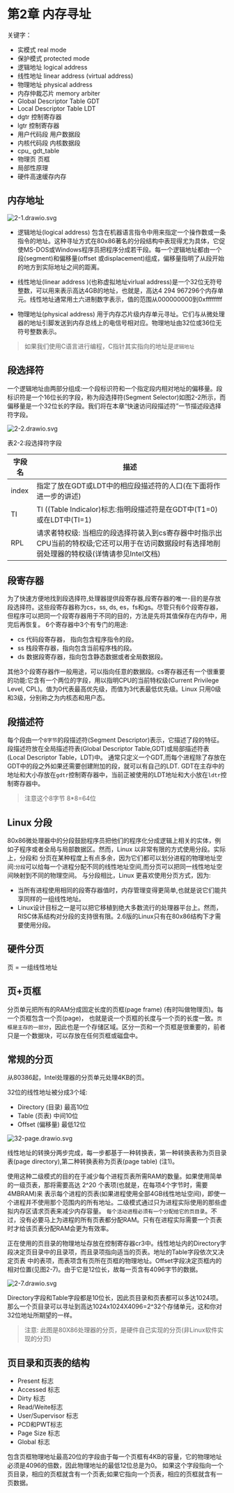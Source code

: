 # 第2章 内存寻址

关键字：
- 实模式 real mode
- 保护模式 protected mode
- 逻辑地址 logical address
- 线性地址 linear address (virtual address)
- 物理地址 physical address
- 内存仲裁芯片 memory arbiter
- Global Descriptor Table  GDT
- Local Descriptor Table LDT
- dgtr 控制寄存器
- lgtr 控制寄存器
- 用户代码段 用户数据段
- 内核代码段 内核数据段
- cpu_ gdt_table
- 物理页 页框
- 局部性原理
- 硬件高速缓存内存


## 内存地址

![2-1.drawio.svg](./images/2-1.drawio.svg)

- 逻辑地址(logical address) 包含在机器语言指令中用来指定一个操作数或一条指令的地址。这种寻址方式在80x86著名的分段结构中表现得尤为具体，它促使MS-DOS或Windows程序员把程序分成若干段。每一个逻辑地址都由一个段(segment)和偏移量(offset 或displacement)组成，偏移量指明了从段开始的地方到实际地址之间的距离。

- 线性地址(linear address )(也称虚拟地址virlual address)是一个32位无符号整数，可以用来表示高达4GB的地址，也就是，高达4 294 967296个内存单元。线性地址通常用土六进制数字表示，值的范围从000000000到0xffffffff
- 物理地址(physical address) 用于内存芯片级内存单元寻址。它们与从微处理器的地址引脚发送到内存总线上的电信号相对应。物理地址由32位或36位无符号整数表示。

> 如果我们使用C语言进行编程，C指针其实指向的地址是`逻辑地址`

## 段选择符

一个逻辑地址由两部分组成:一个段标识符和一个指定段内相对地址的偏移量。段标识符是一个16位长的字段，称为段选择符(Segment Selector)如图2-2所示，而偏移量是一个32位长的字段。我们将在本章“快速访问段描述符”一节描述段选择符字段。

![2-2.drawio.svg](./images/2-2.drawio.svg)

表2-2:段选择符字段

|字段名 |描述    |
|------|-------|
index|指定了放在GDT或LDT中的相应段描述符的人口(在下面将作进一步的讲述)
TI   | TI ((Table Indicalor)标志:指明段描述符是在GDT中(T1=0) 或在LDT中(TI=1)
RPL  | 请求者特权级: 当相应的段选择符装入到cs寄存器中时指示出CPU当前的特权级;它还可以用于在访问数据段时有选择地削弱处理器的特权级(详情请参见Intel文档)

## 段寄存器

为了快速方便地找到段选择符,处理器提供段寄存器,段寄存器的唯一-目的是存放段选择符。这些段寄存器称为cs，ss, ds, es，fs和gs。尽管只有6个段寄存器，但程序可以把同一个段寄存器用于不同的目的，方法是先将其值保存在内存中，用完后再恢复。
6个寄存器中3个有专门的用途:
- cs 代码段寄存器， 指向包含程序指令的段。
- ss 栈段寄存器，指向包含当前程序栈的段。
- ds 数据段寄存器，指向包含静态数据或者全局数据段。

其他3个段寄存器作一般用途，可以指向任意的数据段。cs寄存器还有一个很重要的功能:它含有一个两位的字段，用以指明CPU的当前特权级(Current Privilege Level, CPL)。值为0代表最高优先级，而值为3代表最低优先级。Linux 只用0级和3级，分别称之为内核态和用户态。

## 段描述符

每个段由一个`8字节`的段描述符(Segment Descriptor)表示，它描述了段的特征。段描述符放在全局描述符表(Global Descriptor Table,GDT)或局部描述符表(Local Descriptor Table，LDT)中。
通常只定义一个GDT,而每个进程除了存放在GDT中的段之外如果还需要创建附加的段，就可以有自己的LDT. GDT在主存中的地址和大小存放在`gdtr`控制寄存器中，当前正被使用的LDT地址和大小放在`ldtr`控制寄存器中。

> 注意这个8字节 8*8=64位

## Linux 分段

80x86微处理器中的分段鼓励程序员把他们的程序化分成逻辑上相关的实体，例如子程序或者全局与局部数据区。然而，Linux 以非常有限的方式使用分段。实际上，分段和
分页在某种程度上有点多余，因为它们都可以划分进程的物理地址空间:`分段`可以给每一个进程分配不同的线性地址空间,而分页可以把同一线性地址空间映射到不同的物理空间。
与分段相比，Linux 更喜欢使用分页方式，因为:

- 当所有进程使用相同的段寄存器值时，内存管理变得更简单,也就是说它们能共享同样的一组线性地址。
- Linux设计目标之一是可以把它移植到绝大多数流行的处理器平台上。然而，RISC体系结构对分段的支持很有限。2.6版的Linux只有在80x86结构下才需要使用分段。

## 硬件分页

页 = 一组线性地址

## 页+页框

分页单元把所有的RAM分成固定长度的页框(page frame) (有时叫做物理页)。每一个页框包含一个页(page)， 也就是说一个页框的长度与一个页的长度一致。`页框是主存的一部分`，因此也是一个存储区域。区分一页和一个页框是很重要的，前者只是一个数据块，可以存放在任何页框或磁盘中。

## 常规的分页

从80386起，Intel处理器的分页单元处理4KB的页。

32位的线性地址被分成3个域:

- Directory (目录) 最高10位
- Table (页表) 中间10位
- Offset (偏移量) 最低12位

![32-page.drawio.svg](./images/32-page.drawio.svg)

线性地址的转换分两步完成，每一步都基于一种转换表，第一种转换表称为页目录表(page directory),第二种转换表称为页表(page table) (注1)。

使用这种二级模式的目的在于减少每个进程页表所需RAM的数量。如果使用简单的一级页表，那将需要高达 2^20 个表项(也就是，在每项4个字节时，需要4MBRAM)来
表示每个进程的页表(如果进程使用全部4GB线性地址空间)，即使一个进程并不使用那个范围内的所有地址。二级模式通过只为进程实际使用的那些虚拟内存区请求页表来减少内存容量。
`每个活动进程必须有一个分配给它的页目录`。不过，没有必要马上为进程的所有页表都分配RAM。只有在进程实际需要一个页表时才给该页表分配RAM会更为有效率。

正在使用的页目录的物理地址存放在控制寄存器cr3中。线性地址内的Directory字段决定页目录中的且录项，而且录项指向适当的页表。地址的Table字段依次又决定页表
中的表项，而表项含有页所在页框的物理地址。Offset字段决定页框内的相对位置(见图2-7)。由于它是12位长，故每一页含有4096字节的数据。

![2-7.drawio.svg](./images/2-7.drawio.svg)

Directory字段和Table字段都是10位长，因此页目录和页表都可以多达1024项。那么一个页目录可以寻址到高达1024x1024X4096=2^32个存储单元，这和你对32位地址所期望的一样。

> 注意: 此图是80X86处理器的分页，是硬件自己实现的分页(非Linux软件实现的分页)

## 页目录和页表的结构

- Present 标志
- Accessed 标志
- Dirty 标志
- Read/Weite标志
- User/Supervisor 标志
- PCD和PWT标志
- Page Size 标志
- Global 标志

包含页框物理地址最高20位的字段由于每一个页框有4KB的容量，它的物理地址必须是4096的倍数，因此物理地址的最低12位总是为0。
如果这个字段指向一个页目录，相应的页框就含有一个页表;如果它指向一个页表，相应的页框就含有一页数据。